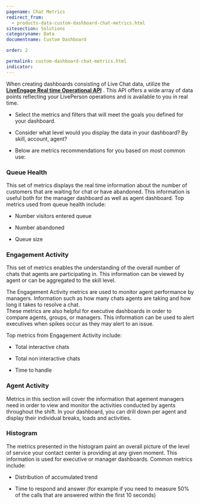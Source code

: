 ```yaml
---
pagename: Chat Metrics
redirect_from:
  - products-data-custom-dashboard-chat-metrics.html
sitesection: Solutions
categoryname: Data
documentname: Custom Dashboard

order: 2

permalink: custom-dashboard-chat-metrics.html
indicator:
---
```


When creating dashboards consisting of Live Chat data, utilize the **[LiveEngage Real time Operational API](data-operational-realtime-overview.html)** . This API offers a wide array of data points reflecting your LivePerson operations and is available to you in real time.

* Select the metrics and filters that will meet the goals you defined for your dashboard.

* Consider what level would you display the data in your dashboard? By skill, account, agent?

* Below are metrics recommendations for you based on most common use:

### Queue Health

This set of metrics displays the real time information about the number of customers that are waiting for chat or have abandoned.  This information is useful both for the manager dashboard as well as agent dashboard.  Top metrics used from queue health include:

* Number visitors entered queue

* Number abandoned

* Queue size

### Engagement Activity

This set of metrics enables the understanding of the overall number of chats that agents are participating in.  This information can be viewed by agent or can be aggregated to the skill level.

The Engagement Activity metrics are used to monitor agent performance by managers. Information such as how many chats agents are taking and how long it takes to resolve a chat.  
These metrics are also helpful for executive dashboards in order to compare agents, groups, or managers.  This information can be used to alert executives when spikes occur as they may alert to an issue.

Top metrics from Engagement Activity include:

* Total interactive chats

* Total non interactive chats

* Time to handle

### Agent Activity

Metrics in this section will cover the information that agement managers need in order to view and monitor the activities conducted by agents throughout the shift.  In your dashboard, you can drill down per agent and display their individual breaks, loads and activities.

### Histogram

The metrics presented in the histogram paint an overall picture of the level of service your contact center is providing at any given moment.  This information is used for executive or manager dashboards.  Common metrics include: 

* Distribution of accumulated trend

* Time to respond and answer (for example if you need to measure 50% of the calls that are answered within the first 10 seconds)
